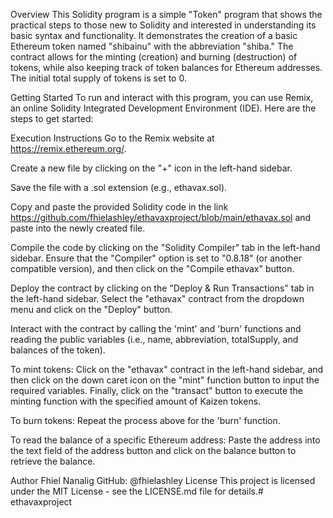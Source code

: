 Overview
This Solidity program is a simple "Token" program that shows the practical steps to those new to Solidity and interested in understanding its basic syntax and functionality. It demonstrates the creation of a basic Ethereum token named "shibainu" with the abbreviation "shiba." The contract allows for the minting (creation) and burning (destruction) of tokens, while also keeping track of token balances for Ethereum addresses. The initial total supply of tokens is set to 0.

Getting Started
To run and interact with this program, you can use Remix, an online Solidity Integrated Development Environment (IDE). Here are the steps to get started:

Execution Instructions
Go to the Remix website at https://remix.ethereum.org/.

Create a new file by clicking on the "+" icon in the left-hand sidebar.

Save the file with a .sol extension (e.g., ethavax.sol).

Copy and paste the provided Solidity code in the link https://github.com/fhielashley/ethavaxproject/blob/main/ethavax.sol and paste into the newly created file.

Compile the code by clicking on the "Solidity Compiler" tab in the left-hand sidebar. Ensure that the "Compiler" option is set to "0.8.18" (or another compatible version), and then click on the "Compile ethavax" button.

Deploy the contract by clicking on the "Deploy & Run Transactions" tab in the left-hand sidebar. Select the "ethavax" contract from the dropdown menu and click on the "Deploy" button.

Interact with the contract by calling the 'mint' and 'burn' functions and reading the public variables (i.e., name, abbreviation, totalSupply, and balances of the token).

To mint tokens: Click on the "ethavax" contract in the left-hand sidebar, and then click on the down caret icon on the "mint" function button to input the required variables. Finally, click on the "transact" button to execute the minting function with the specified amount of Kaizen tokens.

To burn tokens: Repeat the process above for the 'burn' function.

To read the balance of a specific Ethereum address: Paste the address into the text field of the address button and click on the balance button to retrieve the balance.

Author
Fhiel Nanalig
GitHub: @fhielashley
License
This project is licensed under the MIT License - see the LICENSE.md file for details.# ethavaxproject
